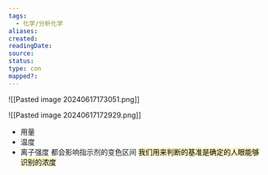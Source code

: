 ```yaml
---
tags:
  - 化学/分析化学
aliases: 
created: 
readingDate: 
source: 
status: 
type: con
mapped?:
---
```

![[Pasted image 20240617173051.png]]


![[Pasted image 20240617172929.png]]

- 用量
- 温度
- 离子强度
都会影响指示剂的变色区间
<mark style="background: #FFF3A3A6;">我们用来判断的基准是确定的人眼能够识别的浓度</mark>

